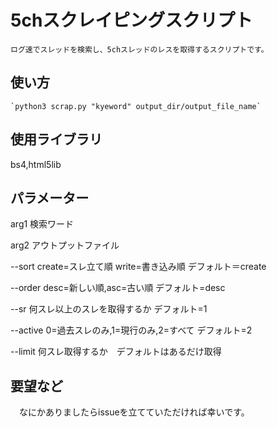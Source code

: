 # 5chスクレイピングスクリプト
	ログ速でスレッドを検索し、5chスレッドのレスを取得するスクリプトです。

## 使い方
	`python3 scrap.py "kyeword" output_dir/output_file_name`

## 使用ライブラリ
 bs4,html5lib

## パラメーター
arg1 検索ワード

arg2 アウトプットファイル

--sort create=スレ立て順 write=書き込み順 デフォルト＝create

--order desc=新しい順,asc=古い順 デフォルト=desc

--sr 何スレ以上のスレを取得するか デフォルト=1

--active 0=過去スレのみ,1=現行のみ,2=すべて デフォルト=2

--limit 何スレ取得するか　デフォルトはあるだけ取得

## 要望など
　なにかありましたらissueを立てていただければ幸いです。